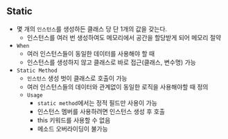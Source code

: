 

## Static 
- 몇 개의 `인스턴스`를 생성하든 클래스 당 단 1개의 값을 갖는다.
  - 인스턴스를 여러 번 생성하여도 메모리에서 공간을 할당받게 되어 메모리 절약
- `When`
  - 여러 인스턴스들이 동일한 데이터를 사용해야 할 때
  - 인스턴스를 생성하지 않고 클래스로 바로 접근(클래스, 변수명) 가능
- `Static Method`
  - `인스턴스` 생성 벗이 클래스로 호출이 가능
  - 여러 인스턴스들의 데이터와 관계없이 동일한 로직을 사용해야할 때 정의    
  - `Usage`
    - `static method`에서는 정적 필드만 사용이 가능
    - 인스턴스 멤버를 사용하려면 인스턴스 생성 후 호출
    - this 키워드를 사용할 수 없음
    - 메소드 오버라이딩이 불가능